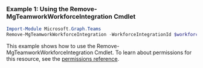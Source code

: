 ### Example 1: Using the Remove-MgTeamworkWorkforceIntegration Cmdlet
```powershell
Import-Module Microsoft.Graph.Teams
Remove-MgTeamworkWorkforceIntegration -WorkforceIntegrationId $workforceIntegrationId
```
This example shows how to use the Remove-MgTeamworkWorkforceIntegration Cmdlet.
To learn about permissions for this resource, see the [permissions reference](/graph/permissions-reference).
